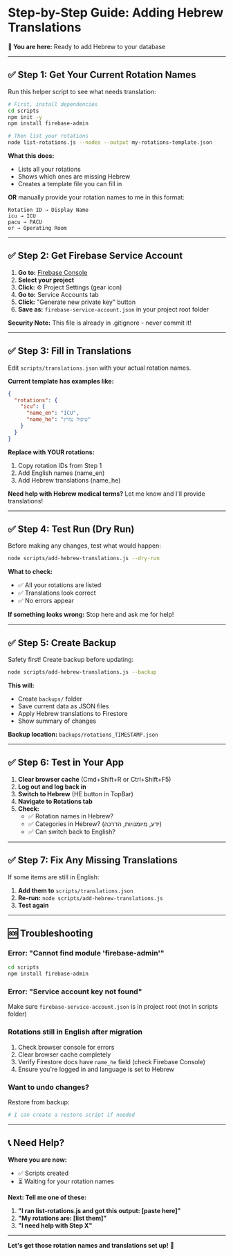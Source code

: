 # Step-by-Step Guide: Adding Hebrew Translations

**📍 You are here:** Ready to add Hebrew to your database

---

## ✅ Step 1: Get Your Current Rotation Names

Run this helper script to see what needs translation:

```bash
# First, install dependencies
cd scripts
npm init -y
npm install firebase-admin

# Then list your rotations
node list-rotations.js --nodes --output my-rotations-template.json
```

**What this does:**

- Lists all your rotations
- Shows which ones are missing Hebrew
- Creates a template file you can fill in

**OR** manually provide your rotation names to me in this format:

```
Rotation ID → Display Name
icu → ICU
pacu → PACU
or → Operating Room
```

---

## ✅ Step 2: Get Firebase Service Account

1. **Go to:** [Firebase Console](https://console.firebase.google.com/)
2. **Select your project**
3. **Click:** ⚙️ Project Settings (gear icon)
4. **Go to:** Service Accounts tab
5. **Click:** "Generate new private key" button
6. **Save as:** `firebase-service-account.json` in your project root folder

**Security Note:** This file is already in .gitignore - never commit it!

---

## ✅ Step 3: Fill in Translations

Edit `scripts/translations.json` with your actual rotation names.

**Current template has examples like:**

```json
{
  "rotations": {
    "icu": {
      "name_en": "ICU",
      "name_he": "טיפול נמרץ"
    }
  }
}
```

**Replace with YOUR rotations:**

1. Copy rotation IDs from Step 1
2. Add English names (name_en)
3. Add Hebrew translations (name_he)

**Need help with Hebrew medical terms?** Let me know and I'll provide translations!

---

## ✅ Step 4: Test Run (Dry Run)

Before making any changes, test what would happen:

```bash
node scripts/add-hebrew-translations.js --dry-run
```

**What to check:**

- ✅ All your rotations are listed
- ✅ Translations look correct
- ✅ No errors appear

**If something looks wrong:** Stop here and ask me for help!

---

## ✅ Step 5: Create Backup

Safety first! Create backup before updating:

```bash
node scripts/add-hebrew-translations.js --backup
```

**This will:**

- Create `backups/` folder
- Save current data as JSON files
- Apply Hebrew translations to Firestore
- Show summary of changes

**Backup location:** `backups/rotations_TIMESTAMP.json`

---

## ✅ Step 6: Test in Your App

1. **Clear browser cache** (Cmd+Shift+R or Ctrl+Shift+F5)
2. **Log out and log back in**
3. **Switch to Hebrew** (HE button in TopBar)
4. **Navigate to Rotations tab**
5. **Check:**
   - ✅ Rotation names in Hebrew?
   - ✅ Categories in Hebrew? (ידע, מיומנויות, הדרכה)
   - ✅ Can switch back to English?

---

## ✅ Step 7: Fix Any Missing Translations

If some items are still in English:

1. **Add them to** `scripts/translations.json`
2. **Re-run:** `node scripts/add-hebrew-translations.js`
3. **Test again**

---

## 🆘 Troubleshooting

### Error: "Cannot find module 'firebase-admin'"

```bash
cd scripts
npm install firebase-admin
```

### Error: "Service account key not found"

Make sure `firebase-service-account.json` is in project root (not in scripts folder)

### Rotations still in English after migration

1. Check browser console for errors
2. Clear browser cache completely
3. Verify Firestore docs have `name_he` field (check Firebase Console)
4. Ensure you're logged in and language is set to Hebrew

### Want to undo changes?

Restore from backup:

```bash
# I can create a restore script if needed
```

---

## 📞 Need Help?

**Where you are now:**

- ✅ Scripts created
- ⏳ Waiting for your rotation names

**Next: Tell me one of these:**

1. **"I ran list-rotations.js and got this output: [paste here]"**
2. **"My rotations are: [list them]"**
3. **"I need help with Step X"**

---

**Let's get those rotation names and translations set up!** 🎯
